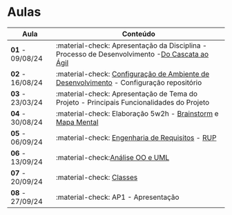 # Aulas

| Aula                         | Conteúdo                                                  |
| ---------------------------- | ----------------------------------------------------------------------------------------------------- |
| __01__ - 09/08/24    | :material-check: Apresentação da Disciplina - Processo de Desenvolvimento -[Do Cascata ao Ágil](../assets/Aulas/CascataAoAgil.docx) |
| __02__ - 16/08/24    | :material-check: [Configuração de Ambiente de Desenvolvimento](https://liveestacio-my.sharepoint.com/:w:/g/personal/00661711722_professores_ibmec_edu_br/EU2fCcJwgTFLvWNyOSUtNWABAykAdvtuiY2eOTitau10zA?e=NyuXZm) - Configuração repositório                         |
| __03__ - 23/03/24    | :material-check: Apresentação de Tema do Projeto - Principais Funcionalidades do Projeto            |
| __04__ - 30/08/24    | :material-check: Elaboração 5w2h - [Brainstorm](../assets/Aulas/O%20processo%20de brainstorm.pdf) e [Mapa Mental](../assets/Aulas/Mapa%20Mental.pdf)                                              |
| __05__ - 06/09/24     | :material-check: [Engenharia de Requisitos](..//assets/Aulas/Engenharia%20de%20Requisitos_Cap05.pdf) - [RUP](../assets/Aulas/RUP.pdf)                             |
| __06__ - 13/09/24     | :material-check:[Análise OO e UML](../assets/Aulas/AnaliseOO&UML.pdf)      |       
| __07__ - 20/09/24     | :material-check: [Classes](../assets/Aulas/Classes_Pacotes.pdf)            |
| __08__ - 27/09/24     | :material-check: AP1 - Apresentação                                        |